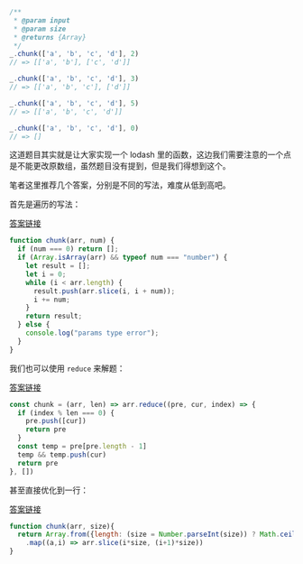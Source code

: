 ```js
/**
 * @param input
 * @param size
 * @returns {Array}
 */
_.chunk(['a', 'b', 'c', 'd'], 2)
// => [['a', 'b'], ['c', 'd']]

_.chunk(['a', 'b', 'c', 'd'], 3)
// => [['a', 'b', 'c'], ['d']]

_.chunk(['a', 'b', 'c', 'd'], 5)
// => [['a', 'b', 'c', 'd']]

_.chunk(['a', 'b', 'c', 'd'], 0)
// => []
```

这道题目其实就是让大家实现一个 lodash 里的函数，这边我们需要注意的一个点是不能更改原数组，虽然题目没有提到，但是我们得想到这个。

笔者这里推荐几个答案，分别是不同的写法，难度从低到高吧。

首先是遍历的写法：

[答案链接](https://github.com/KieSun/fucking-frontend/issues/8#issuecomment-799053150)

```js
function chunk(arr, num) {
  if (num === 0) return [];
  if (Array.isArray(arr) && typeof num === "number") {
    let result = [];
    let i = 0;
    while (i < arr.length) {
      result.push(arr.slice(i, i + num));
      i += num;
    }
    return result;
  } else {
    console.log("params type error");
  }
}
```

我们也可以使用 `reduce` 来解题：

[答案链接](https://github.com/KieSun/fucking-frontend/issues/8#issuecomment-799021398)

```js
const chunk = (arr, len) => arr.reduce((pre, cur, index) => {
  if (index % len === 0) {
    pre.push([cur])
    return pre
  }
  const temp = pre[pre.length - 1]
  temp && temp.push(cur)
  return pre
}, [])
```

甚至直接优化到一行：

[答案链接](https://github.com/KieSun/fucking-frontend/issues/8#issuecomment-799344324)

```js
function chunk(arr, size){
  return Array.from({length: (size = Number.parseInt(size)) ? Math.ceil(arr.length/size) : 0})
    .map((a,i) => arr.slice(i*size, (i+1)*size))
}
```
